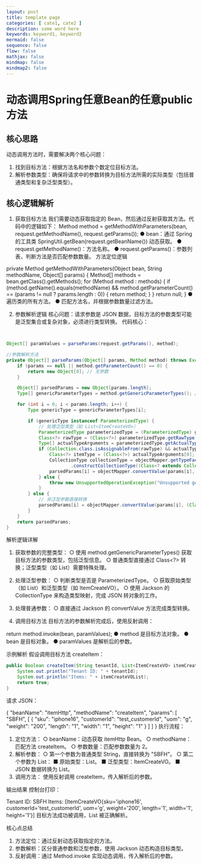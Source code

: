 ```yaml
---
layout: post
title: template page
categories: [ cate1, cate2 ]
description: some word here
keywords: keyword1, keyword2
mermaid: false
sequence: false
flow: false
mathjax: false
mindmap: false
mindmap2: false
---
```


# 动态调用Spring任意Bean的任意public方法

## 核心思路

动态调用方法时，需要解决两个核心问题：

1. 找到目标方法：根据方法名和参数个数定位目标方法。
2. 解析参数类型：确保将请求中的参数转换为目标方法所需的实际类型（包括普通类型和复杂泛型类型）。

## 核心逻辑解析

1. 获取目标方法
   我们需要动态获取指定的 Bean，然后通过反射获取其方法。代码中的逻辑如下：
   Method method = getMethodWithParameters(bean, request.getMethodName(), request.getParams());
   ● bean：通过 Spring 的工具类 SpringUtil.getBean(request.getBeanName()) 动态获取。
   ● request.getMethodName()：方法名称。
   ● request.getParams()：参数列表，判断方法是否匹配参数数量。
   方法定位逻辑

private Method getMethodWithParameters(Object bean, String methodName, Object[] params) {
Method[] methods = bean.getClass().getMethods();
for (Method method : methods) {
if (method.getName().equals(methodName) &&
method.getParameterCount() == (params != null ? params.length : 0)) {
return method;
}
}
return null;
}
● 遍历类的所有方法。
● 匹配方法名，并根据参数数量过滤方法。

2. 参数解析逻辑
   核心问题：请求参数是 JSON 数据，目标方法的参数类型可能是泛型集合或复杂对象，必须进行类型转换。
   代码核心：

```java


Object[] paramValues = parseParams(request.getParams(), method);

//参数解析方法
private Object[] parseParams(Object[] params, Method method) throws Exception {
    if (params == null || method.getParameterCount() == 0) {
        return new Object[0]; // 无参数
    }

    Object[] parsedParams = new Object[params.length];
    Type[] genericParameterTypes = method.getGenericParameterTypes(); // 获取每个参数的完整类型（包括泛型）

    for (int i = 0; i < params.length; i++) {
        Type genericType = genericParameterTypes[i];

        if (genericType instanceof ParameterizedType) {
            // 处理泛型类型（如 List<ItemCreateVO>）
            ParameterizedType parameterizedType = (ParameterizedType) genericType;
            Class<?> rawType = (Class<?>) parameterizedType.getRawType(); // 原始类型（List）
            Type[] actualTypeArguments = parameterizedType.getActualTypeArguments(); // 泛型类型（ItemCreateVO）
            if (Collection.class.isAssignableFrom(rawType) && actualTypeArguments.length > 0) {
                Class<?> itemType = (Class<?>) actualTypeArguments[0]; // 获取集合元素的类型
                CollectionType collectionType = objectMapper.getTypeFactory()
                        .constructCollectionType((Class<? extends Collection>) rawType, itemType);
                parsedParams[i] = objectMapper.convertValue(params[i], collectionType);
            } else {
                throw new UnsupportedOperationException("Unsupported generic type: " + genericType.getTypeName());
            }
        } else {
            // 非泛型参数直接转换
            parsedParams[i] = objectMapper.convertValue(params[i], (Class<?>) genericType);
        }
    }
    return parsedParams;
}
```

解析逻辑详解

1. 获取参数的完整类型：
   ○ 使用 method.getGenericParameterTypes() 获取目标方法的参数类型，包括泛型信息。
   ○ 普通类型直接通过 Class<?> 转换；泛型类型（如 List<ItemCreateVO>）需要特殊处理。
2. 处理泛型参数：
   ○ 判断类型是否是 ParameterizedType。
   ○ 获取原始类型（如 List）和泛型类型（如 ItemCreateVO）。
   ○ 使用 Jackson 的 CollectionType 来构造类型映射，完成 JSON 转对象的工作。
3. 处理普通参数：
   ○ 直接通过 Jackson 的 convertValue 方法完成类型转换。

3. 调用目标方法
   目标方法的参数解析完成后，使用反射调用：

return method.invoke(bean, paramValues);
● method 是目标方法对象。
● bean 是目标对象。
● paramValues 是解析后的参数。

示例解析
假设调用目标方法 createItem：

```java
public Boolean createItem(String tenantId, List<ItemCreateVO> itemCreateVOList) {
    System.out.println("Tenant ID: " + tenantId);
    System.out.println("Items: " + itemCreateVOList);
    return true;
}
```

请求 JSON：

{
"beanName": "itemHttp",
"methodName": "createItem",
"params": [
"SBFH",
[
{
"sku": "iphone16",
"customerId": "test_customerId",
"uom": "g",
"weight": "200",
"length": "1",
"width": "1",
"height": "1"
}
]
]
}
执行流程：

1. 定位方法：
   ○ beanName：动态获取 itemHttp Bean。
   ○ methodName：匹配方法 createItem。
   ○ 参数数量：匹配参数数量为 2。
2. 解析参数：
   ○ 第一个参数为普通类型 String，直接转换为 "SBFH"。
   ○ 第二个参数为 List<ItemCreateVO>：
   ■ 原始类型：List。
   ■ 泛型类型：ItemCreateVO。
   ■ JSON 数据转换为 List<ItemCreateVO>。
3. 调用方法： 使用反射调用 createItem，传入解析后的参数。

输出结果
控制台打印：

Tenant ID: SBFH
Items: [ItemCreateVO{sku='iphone16', customerId='test_customerId', uom='g', weight='200', length='1', width='1', height='1'}]
目标方法成功被调用，List<ItemCreateVO> 被正确解析。

核心点总结

1. 方法定位：通过反射动态获取指定的方法。
2. 参数解析：区分普通参数和泛型参数，使用 Jackson 动态构造目标类型。
3. 反射调用：通过 Method.invoke 实现动态调用，传入解析后的参数。
